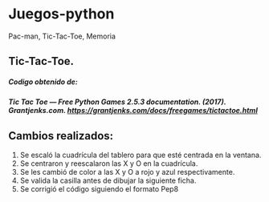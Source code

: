 # Juegos-python
Pac-man, Tic-Tac-Toe, Memoria

## Tic-Tac-Toe.

##### Codigo obtenido de:

##### Tic Tac Toe — Free Python Games 2.5.3 documentation. (2017). Grantjenks.com. https://grantjenks.com/docs/freegames/tictactoe.html

## Cambios realizados:

1. Se escaló la cuadrícula del tablero para que esté centrada en la ventana.
1. Se centraron y reescalaron las X y O en la cuadrícula.
1. Se les cambió de color a las X y O a rojo y azul respectivamente.
1. Se valida la casilla antes de dibujar la siguiente ficha. 
1. Se corrigió el código siguiendo el formato Pep8

